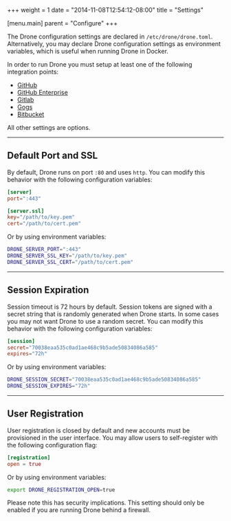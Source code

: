 +++
weight = 1
date = "2014-11-08T12:54:12-08:00"
title = "Settings"

[menu.main]
parent = "Configure"
+++

The Drone configuration settings are declared in `/etc/drone/drone.toml`. Alternatively, you may declare Drone configuration settings as environment variables, which is useful when running Drone in Docker.

In order to run Drone you must setup at least one of the following integration points:

* [GitHub](../github/)
* [GitHub Enterprise](../github)
* [Gitlab](../gitlab)
* [Gogs](../gogs)
* [Bitbucket](../bitbucket)

All other settings are options.

---

## Default Port and SSL

By default, Drone runs on port `:80` and uses `http`. You can modify this behavior with the following configuration variables:

```toml
[server]
port=":443"

[server.ssl]
key="/path/to/key.pem"
cert="/path/to/cert.pem"
```

Or by using environment variables:

```bash
DRONE_SERVER_PORT=":443"
DRONE_SERVER_SSL_KEY="/path/to/key.pem"
DRONE_SERVER_SSL_CERT="/path/to/cert.pem"
```

---

## Session Expiration

Session timeout is 72 hours by default. Session tokens are signed with a secret string that is randomly generated when Drone starts. In some cases you may not want Drone to use a random secret. You can modify this behavior with the following configuration variables:

```toml
[session]
secret="70038eaa535c0ad1ae468c9b5ade50834086a585"
expires="72h"
```

Or by using environment variables:

```bash
DRONE_SESSION_SECRET="70038eaa535c0ad1ae468c9b5ade50834086a585"
DRONE_SESSION_EXPIRES="72h"
```

---

## User Registration

User registration is closed by default and new accounts must be provisioned in the user interface. You may allow users to self-register with the following configuration flag:

```toml
[registration]
open = true
```

Or by using environment variables:

```bash
export DRONE_REGISTRATION_OPEN=true
```

Please note this has security implications. This setting should only be enabled if you are running Drone behind a firewall.